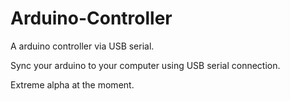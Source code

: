 # Arduino-Controller
A arduino controller via USB serial.

Sync your arduino to your computer using USB serial connection.

Extreme alpha at the moment.
